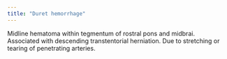 ```yaml
---
title: "Duret hemorrhage"
---
```

Midline hematoma within tegmentum of rostral pons and midbrai. Associated with descending transtentorial herniation. Due to stretching or tearing of penetrating arteries.

